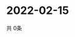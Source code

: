 # 2022-02-15
  共 0条

  <!-- BEGIN -->
  <!-- 最后更新时间Tue Feb 15 2022 06:06:31 GMT+0000 (Coordinated Universal Time) -->
  
  <!-- END -->
  
  